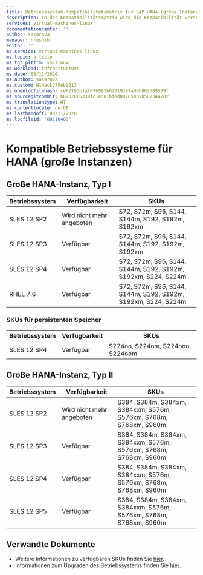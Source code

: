 ```yaml
---
title: Betriebssystem-Kompatibilitätsmatrix für SAP HANA (große Instanzen) | Microsoft-Dokumentation
description: In der Kompatibilitätsmatrix wird die Kompatibilität verschiedener Betriebssystemversionen mit verschiedenen Hardwaretypen (große Instanzen) dargestellt.
services: virtual-machines-linux
documentationcenter: ''
author: sasarava
manager: hrushib
editor: ''
ms.service: virtual-machines-linux
ms.topic: article
ms.tgt_pltfrm: vm-linux
ms.workload: infrastructure
ms.date: 08/11/2020
ms.author: sasarava
ms.custom: H1Hack27Feb2017
ms.openlocfilehash: ce82193b1af07b993b02319397a00b802589579f
ms.sourcegitcommit: b8702065338fc1ed81bfed082650b5b58234a702
ms.translationtype: HT
ms.contentlocale: de-DE
ms.lasthandoff: 08/11/2020
ms.locfileid: "88116409"
---
```

# <a name="compatible-operating-systems-for-hana-large-instances"></a>Kompatible Betriebssysteme für HANA (große Instanzen)

## <a name="hana-large-instance-type-i"></a>Große HANA-Instanz, Typ I     
  | Betriebssystem | Verfügbarkeit        | SKUs                                                          |
  |------------------|---------------------|---------------------------------------------------------------|
  | SLES 12 SP2      | Wird nicht mehr angeboten | S72, S72m, S96, S144, S144m, S192, S192m, S192xm              |
  | SLES 12 SP3      | Verfügbar           | S72, S72m, S96, S144, S144m, S192, S192m, S192xm              |
  | SLES 12 SP4      | Verfügbar           | S72, S72m, S96, S144, S144m, S192, S192m, S192xm, S224, S224m |
  | RHEL 7.6         | Verfügbar           | S72, S72m, S96, S144, S144m, S192, S192m, S192xm, S224, S224m |

  
### <a name="persistent-memory-skus"></a>SKUs für persistenten Speicher
  | Betriebssystem | Verfügbarkeit | SKUs                             |
  |------------------|--------------|----------------------------------|
  | SLES 12 SP4      | Verfügbar    | S224oo, S224om, S224ooo, S224oom |
  
## <a name="hana-large-instance-type-ii"></a>Große HANA-Instanz, Typ II     
  |  Betriebssystem       | Verfügbarkeit        | SKUs                                                              |
  |-------------------------|---------------------|-------------------------------------------------------------------|
  | SLES 12 SP2             | Wird nicht mehr angeboten | S384, S384m, S384xm, S384xxm, S576m, S576xm, S768m, S768xm, S960m |
  | SLES 12 SP3             | Verfügbar           | S384, S384m, S384xm, S384xxm, S576m, S576xm, S768m, S768xm, S960m |
  | SLES 12 SP4             | Verfügbar           | S384, S384m, S384xm, S384xxm, S576m, S576xm, S768m, S768xm, S960m |
  | SLES 12 SP5             | Verfügbar           | S384, S384m, S384xm, S384xxm, S576m, S576xm, S768m, S768xm, S960m |
  
## <a name="related-documents"></a>Verwandte Dokumente

- Weitere Informationen zu verfügbaren SKUs finden Sie [hier](hana-available-skus.md).
- Informationen zum Upgraden des Betriebssystems finden Sie [hier](os-upgrade-hana-large-instance.md).
  

  
  
